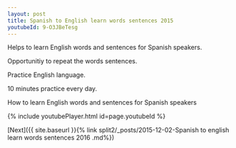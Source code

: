 ```yaml
---
layout: post
title: Spanish to English learn words sentences 2015 
youtubeId: 9-O3JBeTesg
---
```

 
 
Helps to learn English words and sentences for Spanish speakers.

Opportunitiy to repeat the words sentences. 

Practice English language. 
 
10 minutes practice every day. 
 
How to learn English words and sentences for Spanish speakers 
 
{% include youtubePlayer.html id=page.youtubeId %}
 
 
[Next]({{ site.baseurl }}{% link  split2/_posts/2015-12-02-Spanish to english learn words sentences 2016 .md%})
 
